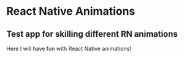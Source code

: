 # React Native Animations

## Test app for skilling different RN animations

Here I will have fun with React Native animations!